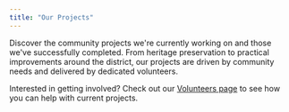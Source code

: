 ```yaml
---
title: "Our Projects"
---
```


Discover the community projects we're currently working on and those we've successfully completed. From heritage preservation to practical improvements around the district, our projects are driven by community needs and delivered by dedicated volunteers.

Interested in getting involved? Check out our [Volunteers page](/volunteers/) to see how you can help with current projects.
